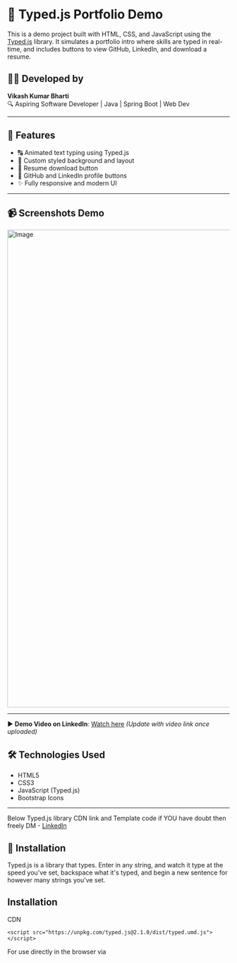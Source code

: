 # 🚀 Typed.js Portfolio Demo

This is a demo project built with HTML, CSS, and JavaScript using the [Typed.js](https://github.com/mattboldt/typed.js/) library. It simulates a portfolio intro where skills are typed in real-time, and includes buttons to view GitHub, LinkedIn, and download a resume.

## 👨‍💻 Developed by
**Vikash Kumar Bharti**  
🔍 Aspiring Software Developer | Java | Spring Boot | Web Dev

---

## 🌟 Features

- 🔠 Animated text typing using Typed.js
- 🎨 Custom styled background and layout
- 📄 Resume download button
- 🔗 GitHub and LinkedIn profile buttons
- ✨ Fully responsive and modern UI

---

## 📹 Screenshots Demo
<img width="1920" height="1080" alt="Image" src="https://github.com/user-attachments/assets/06f518a8-281a-4867-a939-04faa02f367b" />


---
▶️ **Demo Video on LinkedIn**: [Watch here](https://www.linkedin.com/posts/vikash-kumar-bharti-44699b294_webdevelopment-frontenddevelopment-typedjs-activity-7370148585302093824-x6HZ?utm_source=share&utm_medium=member_desktop&rcm=ACoAAEdWUbYB4JSFFwIxDL3JvNInnyMMpm0nm3k) *(Update with video link once uploaded)*  

## 🛠️ Technologies Used

- HTML5
- CSS3
- JavaScript (Typed.js)
- Bootstrap Icons

---
Below Typed.js library CDN link and Template code if YOU have doubt then freely DM - [LinkedIn](https://www.linkedin.com/in/vikash-kumar-bharti-44699b294/)
## 🧾 Installation
Typed.js is a library that types. Enter in any string, and watch it type at the speed you've set, backspace what it's typed, and begin a new sentence for however many strings you've set.

Installation
----------------------
CDN
```
<script src="https://unpkg.com/typed.js@2.1.0/dist/typed.umd.js"></script>

```
For use directly in the browser via <script> tag:
```

<body>
  <!-- Element to contain animated typing -->
  <span id="element"></span>

  <!-- Load library from the CDN -->
  <script src="https://unpkg.com/typed.js@2.1.0/dist/typed.umd.js"></script>

  <!-- Setup and start animation! -->
  <script>
    var typed = new Typed('#element', {
      strings: ['Fist String ', 'Second String ','Third String and so on'],
      typeSpeed: 50,
      backSpeed: 50,
      loop : true,
      typeDelay: 20,
      backDelay: 20
    });
    
  </script>
</body>

```
Clone the repository and run locally:

```bash

git clone https://github.com/VikashBharti0/typedjs-demo.git
cd typedjs-demo
open index.html
